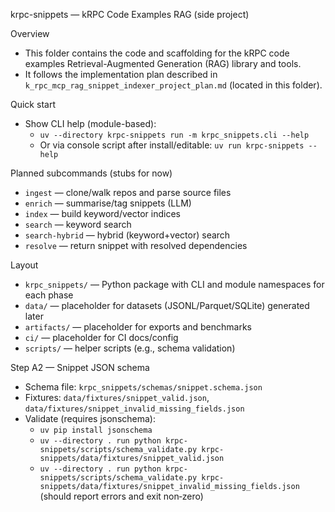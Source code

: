 krpc-snippets — kRPC Code Examples RAG (side project)

Overview
- This folder contains the code and scaffolding for the kRPC code examples Retrieval-Augmented Generation (RAG) library and tools.
- It follows the implementation plan described in `k_rpc_mcp_rag_snippet_indexer_project_plan.md` (located in this folder).

Quick start
- Show CLI help (module-based):
  - `uv --directory krpc-snippets run -m krpc_snippets.cli --help`
  - Or via console script after install/editable: `uv run krpc-snippets --help`

Planned subcommands (stubs for now)
- `ingest` — clone/walk repos and parse source files
- `enrich` — summarise/tag snippets (LLM)
- `index` — build keyword/vector indices
- `search` — keyword search
- `search-hybrid` — hybrid (keyword+vector) search
- `resolve` — return snippet with resolved dependencies

Layout
- `krpc_snippets/` — Python package with CLI and module namespaces for each phase
- `data/` — placeholder for datasets (JSONL/Parquet/SQLite) generated later
- `artifacts/` — placeholder for exports and benchmarks
- `ci/` — placeholder for CI docs/config
 - `scripts/` — helper scripts (e.g., schema validation)

Step A2 — Snippet JSON schema
- Schema file: `krpc_snippets/schemas/snippet.schema.json`
- Fixtures: `data/fixtures/snippet_valid.json`, `data/fixtures/snippet_invalid_missing_fields.json`
- Validate (requires jsonschema):
  - `uv pip install jsonschema`
  - `uv --directory . run python krpc-snippets/scripts/schema_validate.py krpc-snippets/data/fixtures/snippet_valid.json`
  - `uv --directory . run python krpc-snippets/scripts/schema_validate.py krpc-snippets/data/fixtures/snippet_invalid_missing_fields.json` (should report errors and exit non‑zero)
